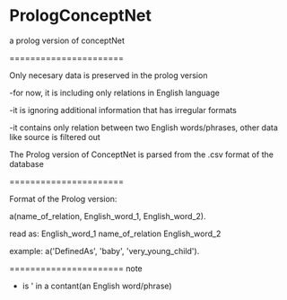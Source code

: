 PrologConceptNet
================

a prolog version of conceptNet

======================

Only necesary data is preserved in the prolog version

  -for now, it is including only relations in English language
  
  -it is ignoring additional information that has irregular formats
  
  -it contains only relation between two English words/phrases, other data like source is filtered out

The Prolog version of ConceptNet is parsed from the .csv format of the database

======================

Format of the Prolog version:

a(name_of_relation, English_word_1, English_word_2).

read as: English_word_1       name_of_relation         English_word_2

example:
a('DefinedAs', 'baby', 'very_young_child').

======================
note

* is ' in a contant(an English word/phrase)

